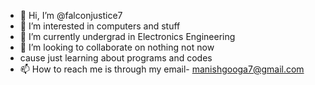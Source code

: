 - 👋 Hi, I’m @falconjustice7
- 👀 I’m interested in computers and stuff
- 🌱 I’m currently  undergrad in Electronics Engineering 
- 💞️ I’m looking to collaborate on nothing not now 
- cause just learning about programs and codes
- 📫 How to reach me is through my email- manishgooga7@gmail.com

<!---
falconjustice7/falconjustice7 is a ✨ special ✨ repository because its `README.md` (this file) appears on your GitHub profile.
You can click the Preview link to take a look at your changes.
--->
